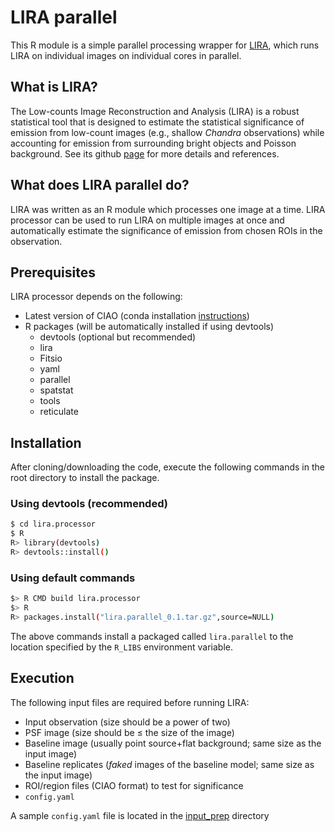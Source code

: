 # LIRA parallel

This R module is a simple parallel processing wrapper for [LIRA](https://github.com/astrostat/LIRA), which runs LIRA on individual images on individual cores in parallel.

## What is LIRA?
The Low-counts Image Reconstruction and Analysis (LIRA) is a robust statistical tool that is designed to estimate the statistical significance of emission from low-count images (e.g., shallow *Chandra* observations) while accounting for emission from surrounding bright objects and Poisson background. See its github [page](https://github.com/astrostat/LIRA) for more details and references. 

## What does LIRA parallel do?
LIRA was written as an R module which processes one image at a time. LIRA processor can be used to run LIRA on multiple images at once and automatically estimate the significance of emission from chosen ROIs in the observation.

## Prerequisites
LIRA processor depends on the following:
* Latest version of CIAO (conda installation [instructions](https://cxc.harvard.edu/ciao/download/conda.html))
* R packages (will be automatically installed if using devtools)
    * devtools (optional but recommended)
    * lira
    * Fitsio
    * yaml
    * parallel
    * spatstat
    * tools
    * reticulate
    


## Installation 
After cloning/downloading the code, execute the following commands in the root directory to install the package.

### Using devtools (recommended)

```bash
$ cd lira.processor
$ R
R> library(devtools)
R> devtools::install() 
```

### Using default commands
```bash
$> R CMD build lira.processor
$> R
R> packages.install("lira.parallel_0.1.tar.gz",source=NULL)
```

The above commands install a packaged called ```lira.parallel``` to the location specified by the ```R_LIBS``` environment variable.

## Execution
The following input files are required before running LIRA:
* Input observation (size should be a power of two)
* PSF image (size should be $\leq$ the size of the image)
* Baseline image (usually point source+flat background; same size as the input image)
* Baseline replicates (*faked* images of the baseline model; same size as the input image)
* ROI/region files (CIAO format) to test for significance
* ```config.yaml```

A sample ```config.yaml``` file is located in the [input_prep](input_prep/) directory




